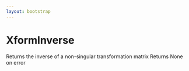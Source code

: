 ```yaml
---
layout: bootstrap
---
```


# XformInverse

Returns the inverse of a non-singular transformation matrix
        Returns None on error
        


